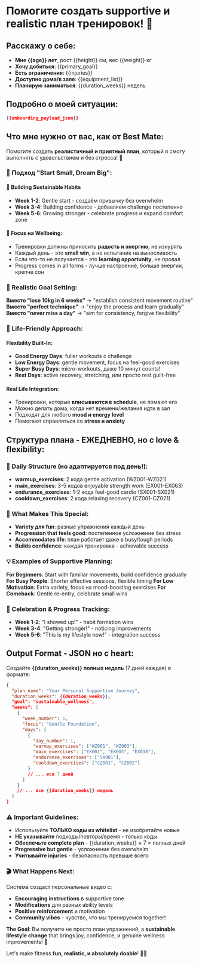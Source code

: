 # Помогите создать supportive и realistic план тренировок! 💪

## Расскажу о себе:
- **Мне {{age}} лет**, рост {{height}} см, вес {{weight}} кг
- **Хочу добиться**: {{primary_goal}}
- **Есть ограничения**: {{injuries}}
- **Доступно дома/в зале**: {{equipment_list}}  
- **Планирую заниматься**: {{duration_weeks}} недель

## Подробно о моей ситуации:
```json
{{onboarding_payload_json}}
```

## Что мне нужно от вас, как от Best Mate:

Помогите создать **реалистичный и приятный план**, который я смогу выполнять с удовольствием и без стресса! 🌟

### 🤝 Подход "Start Small, Dream Big":

#### 🌱 Building Sustainable Habits
- **Week 1-2**: Gentle start - создаём привычку без overwhelm
- **Week 3-4**: Building confidence - добавляем challenge постепенно  
- **Week 5-6**: Growing stronger - celebrate progress и expand comfort zone

#### 💝 Focus на Wellbeing:
- Тренировки должны приносить **радость и энергию**, не изнурять
- Каждый день - это **small win**, а не испытание на выносливость
- Если что-то не получается - это **learning opportunity**, не провал
- Progress comes in all forms - лучше настроение, больше энергии, крепче сон

### 🎯 Realistic Goal Setting:

**Вместо "lose 10kg in 6 weeks"** → "establish consistent movement routine"
**Вместо "perfect technique"** → "enjoy the process and learn gradually"  
**Вместо "never miss a day"** → "aim for consistency, forgive flexibility"

### 🔄 Life-Friendly Approach:

#### Flexibility Built-In:
- **Good Energy Days**: fuller workouts с challenge
- **Low Energy Days**: gentle movement, focus на feel-good exercises
- **Super Busy Days**: micro-workouts, даже 10 минут counts!
- **Rest Days**: active recovery, stretching, или просто rest guilt-free

#### Real Life Integration:
- Тренировки, которые **вписываются в schedule**, не ломают его
- Можно делать дома, когда нет времени/желания идти в зал
- Подходят для любого **mood и energy level**
- Помогают справляться со **stress и anxiety**

## Структура плана - **ЕЖЕДНЕВНО**, но с love & flexibility:

### 📝 Daily Structure (но адаптируется под день!):
- **warmup_exercises**: 2 кода gentle activation (WZ001-WZ021) 
- **main_exercises**: 3-5 кодов enjoyable strength work (EX001-EX063)
- **endurance_exercises**: 1-2 кода feel-good cardio (SX001-SX021)
- **cooldown_exercises**: 2 кода relaxing recovery (CZ001-CZ021)

### 🌟 What Makes This Special:
- **Variety для fun**: разные упражнения каждый день
- **Progression that feels good**: постепенное усложнение без stress  
- **Accommodates life**: план работает даже в busy/tough periods
- **Builds confidence**: каждая тренировка - achievable success

### 💡 Examples of Supportive Planning:

**For Beginners**: Start with familiar movements, build confidence gradually
**For Busy People**: Shorter effective sessions, flexible timing
**For Low Motivation**: Extra variety, focus на mood-boosting exercises
**For Comeback**: Gentle re-entry, celebrate small wins

### 🎉 Celebration & Progress Tracking:
- **Week 1-2**: "I showed up!" - habit formation wins
- **Week 3-4**: "Getting stronger!" - noticing improvements  
- **Week 5-6**: "This is my lifestyle now!" - integration success

## Output Format - JSON но с heart:

Создайте **{{duration_weeks}} полных недель** (7 дней каждая) в формате:

```json
{
  "plan_name": "Your Personal Supportive Journey",
  "duration_weeks": {{duration_weeks}},
  "goal": "sustainable_wellness",
  "weeks": [
    {
      "week_number": 1,
      "focus": "Gentle Foundation", 
      "days": [
        {
          "day_number": 1,
          "warmup_exercises": ["WZ001", "WZ003"],
          "main_exercises": ["EX001", "EX005", "EX010"], 
          "endurance_exercises": ["SX001"],
          "cooldown_exercises": ["CZ001", "CZ002"]
        }
        // ... все 7 дней
      ]
    }
    // ... все {{duration_weeks}} недель
  ]
}
```

### ⚠️ Important Guidelines:
- Используйте **ТОЛЬКО коды из whitelist** - не изобретайте новые
- **НЕ указывайте** подходы/повторы/время - только коды
- **Обеспечьте complete plan** - {{duration_weeks}} × 7 = полных дней
- **Progressive but gentle** - усложнение без overwhelm
- **Учитывайте injuries** - безопасность превыше всего

### 🎬 What Happens Next:
Система создаст персональные видео с:
- **Encouraging instructions** в supportive tone
- **Modifications** для разных ability levels
- **Positive reinforcement** и motivation
- **Community vibes** - чувство, что мы тренируемся together!

**The Goal**: Вы получите не просто план упражнений, а **sustainable lifestyle change** that brings joy, confidence, и genuine wellness improvements! 🌈

Let's make fitness **fun, realistic, и absolutely doable**! 💪✨